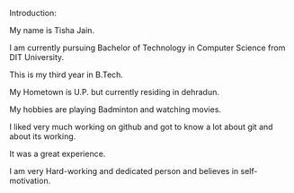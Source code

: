 Introduction:


My name is Tisha Jain.


I am currently pursuing Bachelor of Technology in Computer Science from DIT University.


This is my third year in B.Tech.


My Hometown is U.P. but currently residing in dehradun.


My hobbies are playing Badminton and watching movies.


I liked very much working on github and got to know a lot about git and about its working.


It was a great experience.


I am very Hard-working and dedicated person and believes in self-motivation.